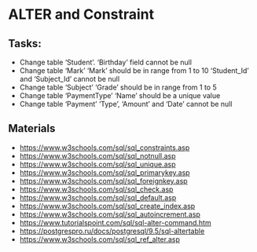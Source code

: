 # ALTER and Constraint

## Tasks: 
-	Change table ‘Student’. 
 ‘Birthday’ field cannot be null
-	Change table ‘Mark’
‘Mark’ should be in range from 1 to 10
‘Student_Id’ and ‘Subject_Id’ cannot be null
-	Change table ‘Subject’
‘Grade’ should be in range from 1 to 5 
-	Change table ‘PaymentType’
‘Name’ should be a unique value
-	Change table ‘Payment’
‘Type’, ‘Amount’ and ‘Date’ cannot be null

## Materials
-	https://www.w3schools.com/sql/sql_constraints.asp
-	https://www.w3schools.com/sql/sql_notnull.asp
-	https://www.w3schools.com/sql/sql_unique.asp
-	https://www.w3schools.com/sql/sql_primarykey.asp
-	https://www.w3schools.com/sql/sql_foreignkey.asp
-	https://www.w3schools.com/sql/sql_check.asp
-	https://www.w3schools.com/sql/sql_default.asp
-	https://www.w3schools.com/sql/sql_create_index.asp
-	https://www.w3schools.com/sql/sql_autoincrement.asp
-	https://www.tutorialspoint.com/sql/sql-alter-command.htm
-	https://postgrespro.ru/docs/postgresql/9.5/sql-altertable
-	https://www.w3schools.com/sql/sql_ref_alter.asp

